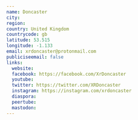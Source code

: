 ```yaml
---
name: Doncaster
city:
region:
country: United Kingdom
countrycode: gb
latitude: 53.515
longitude: -1.133
email: xrdoncaster@protonmail.com
publiciseemail: false
links:
  website:
  facebook: https://facebook.com/XrDoncaster
  youtube:
  twitter: https://twitter.com/XRDoncaster
  instagram: https://instagram.com/xrdoncaster
  diaspora:
  peertube:
  mastodon:
---
```

